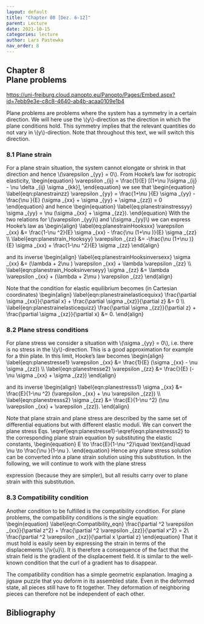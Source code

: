```yaml
---
layout: default
title: "Chapter 08 [Dez. 6-12]"
parent: Lecture
date: 2021-10-15
categories: lecture
author: Lars Pastewka
nav_order: 8
---
```



<h2 class='chapterHead'><span class='titlemark'>Chapter 8</span><br /><a id='x1-10008'></a>Plane problems</h2>
<!-- l. 3 --><p class='noindent'><a class='url' href='https://uni-freiburg.cloud.panopto.eu/Panopto/Pages/Embed.aspx?id=7ebb9e3e-c8c8-4640-ab4b-acaa0109e1b4'><span class='cmtt-12'>https://uni-freiburg.cloud.panopto.eu/Panopto/Pages/Embed.aspx?id=7ebb9e3e-c8c8-4640-ab4b-acaa0109e1b4</span></a>
</p><!-- l. 5 --><p class='indent'> Plane problems are problems where the system has a symmetry in a certain
direction. We will here use the \(y\)-direction as the direction in which the plane
conditions hold. This symmetry implies that the relevant quantities do not
vary in \(y\)-direction. Note that throughout this text, we will switch this
direction.
</p>
<h3 class='sectionHead'><span class='titlemark'>8.1 </span> <a id='x1-20008.1'></a>Plane strain</h3>
<!-- l. 9 --><p class='noindent'>For a plane strain situation, the system cannot elongate or shrink in that direction
and hence \(\varepsilon _{yy} = 0\). From Hooke’s law for isotropic elasticity, \begin{equation} \varepsilon _{ij} = \frac{1}{E} [(1+\nu )\sigma _{ij} - \nu \delta _{ij} \sigma _{kk}], \end{equation}
we see that \begin{equation} \label{eqn:planestrainzz} \varepsilon _{yy} = \frac{1+\nu }{E} \sigma _{yy} - \frac{\nu }{E} (\sigma _{xx} + \sigma _{yy} + \sigma _{zz}) = 0 \end{equation}
and hence \begin{equation} \label{eq:planestrainstressyy} \sigma _{yy} = \nu (\sigma _{xx} + \sigma _{zz}). \end{equation}
With the two relations for \(\varepsilon _{yy}\) and \(\sigma _{yy}\) we can express Hooke’s law as \begin{align} \label{eq:planestrainHooksxx} \varepsilon _{xx} &amp;= \frac{1-\nu ^2}{E} \sigma _{xx} - \frac{\nu (1+\nu )}{E} \sigma _{zz} \\ \label{eqn:planestrain_Hooksyy} \varepsilon _{zz} &amp;= -\frac{\nu (1+\nu )}{E} \sigma _{xx} + \frac{1-\nu ^2}{E} \sigma _{zz} \end{align}
</p><!-- l. 30 --><p class='indent'> and its inverse \begin{align} \label{eq:planestrainHooksinversexx} \sigma _{xx} &amp;= (\lambda + 2\nu ) \varepsilon _{xx} + \lambda \varepsilon _{zz} \\ \label{eqn:planestrain_Hooksinverseyy} \sigma _{zz} &amp;= \lambda \varepsilon _{xx} + (\lambda + 2\mu ) \varepsilon _{zz} \end{align}
</p><!-- l. 37 --><p class='indent'> Note that the condition for elastic equilibrium becomes (in Cartesian
coordinates) \begin{align} \label{eqn:planestrainelasticequixx} \frac{\partial \sigma _{xx}}{\partial x} + \frac{\partial \sigma _{xz}}{\partial z} &amp;= 0 \\ \label{eqn:planestrainelasticequizz} \frac{\partial \sigma _{zz}}{\partial z} + \frac{\partial \sigma _{xz}}{\partial x} &amp;= 0. \end{align}
</p><!-- l. 45 --><p class='noindent'>
</p>
<h3 class='sectionHead'><span class='titlemark'>8.2 </span> <a id='x1-30008.2'></a>Plane stress conditions</h3>
<!-- l. 48 --><p class='noindent'>For plane stress we consider a situation with \(\sigma _{yy} = 0\), i.e. there is no stress in the
\(y\)-direction. This is a good approximation for example for a thin plate. In this limit,
Hooke’s law becomes \begin{align} \label{eqn:planestresse1} \varepsilon _{xx} &amp;= \frac{1}{E} (\sigma _{xx} - \nu \sigma _{zz}) \\ \label{eqn:planestresse2} \varepsilon _{zz} &amp;= \frac{}{E} (-\nu \sigma _{xx} + \sigma _{zz}) \end{align}
</p><!-- l. 55 --><p class='indent'> and its inverse \begin{align} \label{eqn:planestresss1} \sigma _{xx} &amp;= \frac{E}{1-\nu ^2} (\varepsilon _{xx} + \nu \varepsilon _{zz}) \\ \label{eqn:planestresss2} \sigma _{zz} &amp;= \frac{E}{1-\nu ^2} (\nu \varepsilon _{xx} + \varepsilon _{zz}). \end{align}
</p><!-- l. 63 --><p class='indent'> Note that plane strain and plane stress are described by the same set of
differential equations but with different elastic moduli. We can convert the plane
stress Eqs. \eqref{eqn:planestresse1}-\eqref{eqn:planestresss2} to the
corresponding plane strain equation by substituting the elastic constants,
\begin{equation} E \to \frac{E}{1-\nu ^2}\quad \text{and}\quad \nu \to \frac{\nu }{1-\nu }. \end{equation}
Hence any plane stress solution can be converted into a plane strain solution using
this substitution. In the following, we will continue to work with the plane stress



expression (because they are simpler), but all results carry over to plane strain
with this substitution.
</p><!-- l. 69 --><p class='noindent'>
</p>
<h3 class='sectionHead'><span class='titlemark'>8.3 </span> <a id='x1-40008.3'></a>Compatibility condition</h3>
<!-- l. 71 --><p class='noindent'>Another condition to be fulfilled is the <span class='cmti-12'>compatibility condition</span>. For plane
problems, the compatibility conditions is the single equation: \begin{equation} \label{eqn:Compatibility_eqn} \frac{\partial ^2 \varepsilon _{xx}}{\partial z^2} + \frac{\partial ^2 \varepsilon _{zz}}{\partial x^2} = 2\ \frac{\partial ^2 \varepsilon _{xz}}{\partial x \partial z} \end{equation}
That it must hold is easily seen by expressing the strain in terms of the
displacements \(\v{u}\). It is therefore a consequence of the fact that the strain field is the
gradient of the displacement field. It is similar to the well-known condition that
the curl of a gradient has to disappear.
</p><!-- l. 78 --><p class='indent'> The compatibility condition has a simple geometric explanation. Imaging a
jigsaw puzzle that you deform in its assembled state. Even in the deformed state,
all pieces still have to fit together. They deformation of neighboring pieces can
therefore not be independent of each other.



</p>
<h2 class='likechapterHead'><a id='x1-50008.3'></a>Bibliography</h2>

